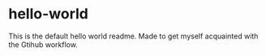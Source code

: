 # hello-world

This is the default hello world readme.  Made to get myself acquainted with the Gtihub workflow.
